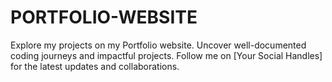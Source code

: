 # PORTFOLIO-WEBSITE
Explore my projects on my Portfolio website. Uncover well-documented coding journeys and impactful projects. Follow me on [Your Social Handles] for the latest updates and collaborations.
